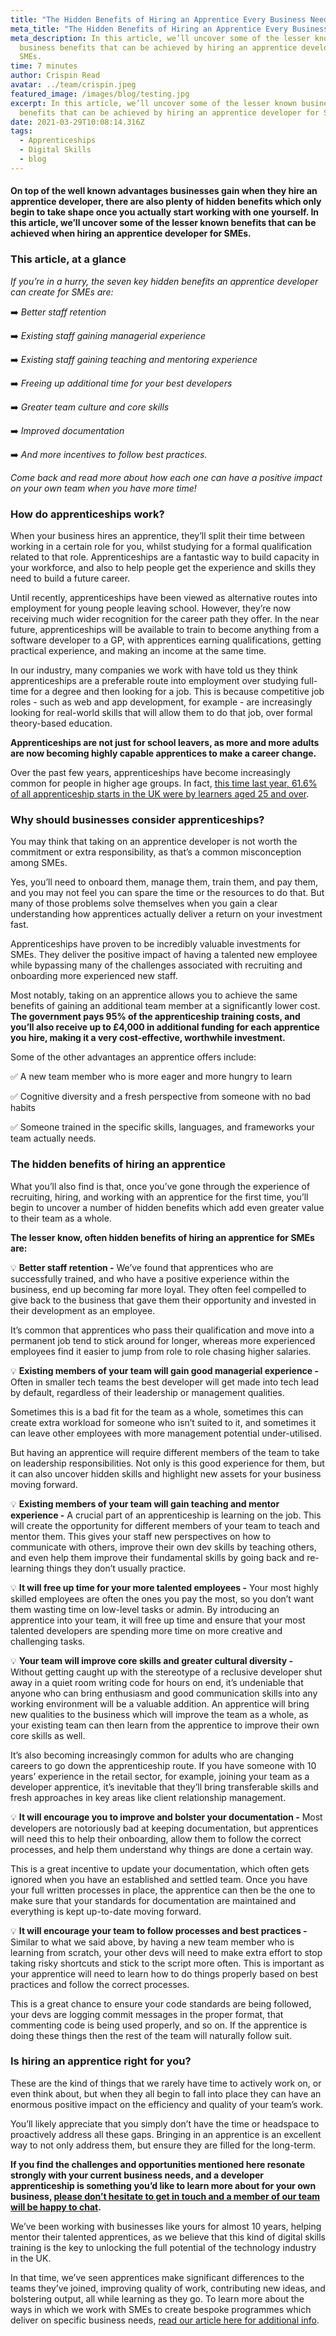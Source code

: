 ```yaml
---
title: "The Hidden Benefits of Hiring an Apprentice Every Business Needs to Know "
meta_title: "The Hidden Benefits of Hiring an Apprentice Every Business Needs to Know "
meta_description: In this article, we’ll uncover some of the lesser known
  business benefits that can be achieved by hiring an apprentice developer for
  SMEs.
time: 7 minutes
author: Crispin Read
avatar: ../team/crispin.jpeg
featured_image: /images/blog/testing.jpg
excerpt: In this article, we’ll uncover some of the lesser known business
  benefits that can be achieved by hiring an apprentice developer for SMEs.
date: 2021-03-29T10:08:14.316Z
tags:
  - Apprenticeships
  - Digital Skills
  - blog
---
```

#### On top of the well known advantages businesses gain when they hire an apprentice developer, there are also plenty of hidden benefits which only begin to take shape once you actually start working with one yourself. In this article, we’ll uncover some of the lesser known benefits that can be achieved when hiring an apprentice developer for SMEs.

### This article, at a glance

*If you’re in a hurry, the seven key hidden benefits an apprentice developer can create for SMEs are:*

➡️  *Better staff retention*

➡️  *Existing staff gaining managerial experience*

➡️  *Existing staff gaining teaching and mentoring experience*

➡️  *Freeing up additional time for your best developers*

➡️  *Greater team culture and core skills*

➡️  *Improved documentation*

➡️  *And more incentives to follow best practices.*

*Come back and read more about how each one can have a positive impact on your own team when you have more time!* 

### How do apprenticeships work?

When your business hires an apprentice, they’ll split their time between working in a certain role for you, whilst studying for a formal qualification related to that role. Apprenticeships are a fantastic way to build capacity in your workforce, and also to help people get the experience and skills they need to build a future career. 

Until recently, apprenticeships have been viewed as alternative routes into employment for young people leaving school. However, they’re now receiving much wider recognition for the career path they offer. In the near future, apprenticeships will be available to train to become anything from a software developer to a GP, with apprentices earning qualifications, getting practical experience, and making an income at the same time. 

In our industry, many companies we work with have told us they think apprenticeships are a preferable route into employment over studying full-time for a degree and then looking for a job. This is because competitive job roles - such as web and app development, for example - are increasingly looking for real-world skills that will allow them to do that job, over formal theory-based education. 

**Apprenticeships are not just for school leavers, as more and more adults are now becoming highly capable apprentices to make a career change.**

Over the past few years, apprenticeships have become increasingly common for people in higher age groups. In fact, [this time last year, 61.6% of all apprenticeship starts in the UK were by learners aged 25 and over](https://explore-education-statistics.service.gov.uk/find-statistics/apprenticeships-and-traineeships/2019-20).

### Why should businesses consider apprenticeships?

You may think that taking on an apprentice developer is not worth the commitment or extra responsibility, as that’s a common misconception among SMEs. 

Yes, you’ll need to onboard them, manage them, train them, and pay them, and you may not feel you can spare the time or the resources to do that. But many of those problems solve themselves when you gain a clear understanding how apprentices actually deliver a return on your investment fast. 

Apprenticeships have proven to be incredibly valuable investments for SMEs. They deliver the positive impact of having a talented new employee while bypassing many of the challenges associated with recruiting and onboarding more experienced new staff. 

Most notably, taking on an apprentice allows you to achieve the same benefits of gaining an additional team member at a significantly lower cost. **The government pays 95% of the apprenticeship training costs, and you’ll also receive up to £4,000 in additional funding for each apprentice you hire, making it a very cost-effective, worthwhile investment.**

Some of the other advantages an apprentice offers include: 

✅  A new team member who is more eager and more hungry to learn

✅  Cognitive diversity and a fresh perspective from someone with no bad habits 

✅  Someone trained in the specific skills, languages, and frameworks your team actually needs.

### The hidden benefits of hiring an apprentice

What you’ll also find is that, once you’ve gone through the experience of recruiting, hiring, and working with an apprentice for the first time, you’ll begin to uncover a number of hidden benefits which add even greater value to their team as a whole. 

**The lesser know, often hidden benefits of hiring an apprentice for SMEs are:** 

💡  **Better staff retention -** We’ve found that apprentices who are successfully trained, and who have a positive experience within the business, end up becoming far more loyal. They often feel compelled to give back to the business that gave them their opportunity and invested in their development as an employee. 

It’s common that apprentices who pass their qualification and move into a permanent job tend to stick around for longer, whereas more experienced employees find it easier to jump from role to role chasing higher salaries.

💡  **Existing members of your team will gain good managerial experience -** Often in smaller tech teams the best developer will get made into tech lead by default, regardless of their leadership or management qualities. 

Sometimes this is a bad fit for the team as a whole, sometimes this can create extra workload for someone who isn’t suited to it, and sometimes it can leave other employees with more management potential under-utilised. 

But having an apprentice will require different members of the team to take on leadership responsibilities. Not only is this good experience for them, but it can also uncover hidden skills and highlight new assets for your business moving forward.

💡  **Existing members of your team will gain teaching and mentor experience -** A crucial part of an apprenticeship is learning on the job. This will create the opportunity for different members of your team to teach and mentor them. This gives your staff new perspectives on how to communicate with others, improve their own dev skills by teaching others, and even help them improve their fundamental skills by going back and re-learning things they don’t usually practice.

💡  **It will free up time for your more talented employees -** Your most highly skilled employees are often the ones you pay the most, so you don’t want them wasting time on low-level tasks or admin. By introducing an apprentice into your team, it will free up time and ensure that your most talented developers are spending more time on more creative and challenging tasks. 

💡  **Your team will improve core skills and greater cultural diversity -** Without getting caught up with the stereotype of a reclusive developer shut away in a quiet room writing code for hours on end, it’s undeniable that anyone who can bring enthusiasm and good communication skills into any working environment will be a valuable addition. An apprentice will bring new qualities to the business which will improve the team as a whole, as your existing team can then learn from the apprentice to improve their own core skills as well. 

It’s also becoming increasingly common for adults who are changing careers to go down the apprenticeship route. If you have someone with 10 years’ experience in the retail sector, for example, joining your team as a developer apprentice, it’s inevitable that they’ll bring transferable skills and fresh approaches in key areas like client relationship management. 

💡  **It will encourage you to improve and bolster your documentation -** Most developers are notoriously bad at keeping documentation, but apprentices will need this to help their onboarding, allow them to follow the correct processes, and help them understand why things are done a certain way. 

This is a great incentive to update your documentation, which often gets ignored when you have an established and settled team. Once you have your full written processes in place, the apprentice can then be the one to make sure that your standards for documentation are maintained and everything is kept up-to-date moving forward. 

💡  **It will encourage your team to follow processes and best practices -** Similar to what we said above, by having a new team member who is learning from scratch, your other devs will need to make extra effort to stop taking risky shortcuts and stick to the script more often. This is important as your apprentice will need to learn how to do things properly based on best practices and follow the correct processes.

This is a great chance to ensure your code standards are being followed, your devs are logging commit messages in the proper format, that commenting code is being used properly, and so on. If the apprentice is doing these things then the rest of the team will naturally follow suit. 

### Is hiring an apprentice right for you?

These are the kind of things that we rarely have time to actively work on, or even think about, but when they all begin to fall into place they can have an enormous positive impact on the efficiency and quality of your team’s work. 

You’ll likely appreciate that you simply don’t have the time or headspace to proactively address all these gaps. Bringing in an apprentice is an excellent way to not only address them, but ensure they are filled for the long-term.

**If you find the challenges and opportunities mentioned here resonate strongly with your current business needs, and a developer apprenticeship is something you’d like to learn more about for your own business, [please don’t hesitate to get in touch and a member of our team will be happy to chat](https://thecodersguild.org.uk/contact-us/).** 

We’ve been working with businesses like yours for almost 10 years, helping mentor their talented apprentices, as we believe that this kind of digital skills training is the key to unlocking the full potential of the technology industry in the UK. 

In that time, we’ve seen apprentices make significant differences to the teams they’ve joined, improving quality of work, contributing new ideas, and bolstering output, all while learning as they go. To learn more about the ways in which we work with SMEs to create bespoke programmes which deliver on specific business needs, [read our article here for additional info](https://thecodersguild.org.uk/blog/hiring-developer-apprentice-sme-thrive-2021/).